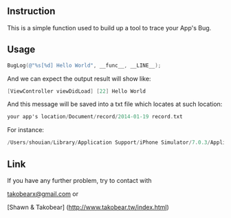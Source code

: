 ## Instruction

This is a simple function used to build up a tool to 
trace your App's Bug.

## Usage

``` objective-c
BugLog(@"%s[%d] Hello World", __func__, __LINE__);
```

And we can expect the output result will show like:

``` objective-c
[ViewController viewDidLoad] [22] Hello World
``` 
And this message will be saved into a txt file which locates at such location:

``` objective-c
your app's location/Document/record/2014-01-19 record.txt
```
For instance:

``` objective-c
/Users/shouian/Library/Application Support/iPhone Simulator/7.0.3/Applications/396884D5-4343-4CEC-A07A-B1624D2918B4/Documents/record/2014-01-19 record.txt
```

## Link

If you have any further problem, try to contact with 

takobearx@gmail.com or

[Shawn & Takobear] (http://www.takobear.tw/index.html)

